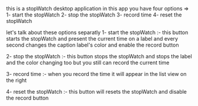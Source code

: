 ﻿this is a stopWatch desktop application
in this app you have four options =>
1- start the stopWatch
2- stop the stopWatch
3- record time 
4- reset the stopWatch

let's talk about these options separatly
1- start the stopWatch :- 
this button starts the stopWatch and present the current time on a label and every second changes the caption label's color and enable the record button

2- stop the stopWatch :-
this button stops the stopWatch and stops the label and the color changing too but you still can record the current time

3- record time :- 
when you record the time it will appear in the list view on the right 

4- reset the stopWatch :- 
this button will resets the stopWatch and disable the record button 

